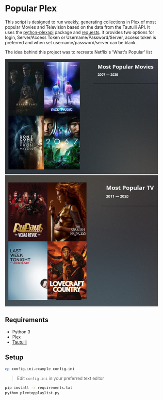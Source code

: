 # Popular Plex

This script is designed to run weekly, generating collections in Plex of most popular Movies and Television based on the data from the Tautulli API. It uses the [python-plexapi](https://github.com/pkkid/python-plexapi) package and [requests](http://python-requests.org/). It provides two options for login, Server/Access Token or Username/Password/Server, access token is preferred and when set username/password/server can be blank.

The idea behind this project was to recreate Netflix's 'What's Popular' list

![Screenshot of Popular Movies Collections](/Screenshots/Movies.png)
![Screenshot of Popular TV Collections](/Screenshots/TV.png)

## Requirements

- Python 3
- [Plex](https://plex.tv)
- [Tautulli](https://github.com/Tautulli/Tautulli)

## Setup

```sh
cp config.ini.example config.ini
```

> Edit `config.ini` in your preferred text editor

```sh
pip install -r requirements.txt
python plextopplaylist.py
```
